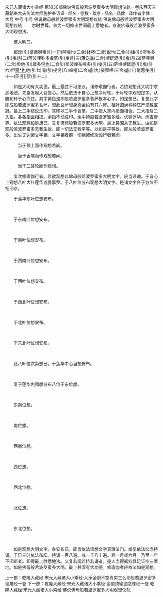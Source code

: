 宋元入藏诸大小乘经·第1030部佛说佛母般若波罗蜜多大明观想仪轨一卷宋西天三藏朝奉大夫传法大师施护奉诏译
· 经名 · 卷数 · 跋序
· 品名 · 品数 · 译作者字体：大号 中号 小号
佛说佛母般若波罗蜜多大明观想仪轨
佛说佛母般若波罗蜜多大明观想仪轨
　　尔时世尊。普为一切修出世间最上悉地者。宣说佛母般若波罗蜜多大明观想法。

　　彼大明曰。

　　那谟(引)婆誐嚩帝(引一句)阿哩也(二合)钵啰(二合)倪也(二合引)播(引)啰弥多(引)曳(引二)阿波哩弥多虞拏(引)曳(引三)薄讫底(二合)嚩蹉逻(引)曳(引四)萨哩嚩(二合)怛他(引)誐多倪也(二合引)那波哩布哩多(引)曳(引五)萨埵嚩蹉逻(引)曳(引六)怛[寧*也](切身)他(引七)唵(引)提(引八)率噜(二合)底(九)娑蜜哩(三合)底(十)尾惹曳(引十一)莎(引)贺(引十二)

　　如是大明有大功德。最上最胜不可思议。诸修瑜伽行者。若欲观想此大明字求悉地法。先当发起大菩提心。然后依法于自心上想净月轮。于月轮中观想提字。从脐轮转于心而住。其字黄色是即般若波罗蜜多菩萨根本心字。如是想已。复想此字即成般若波罗蜜多菩萨。想此菩萨想身真金色有其六臂。相好圆满种种庄严顶戴宝冠。最上二手结说法印。其印以二手作合掌。二中指入掌内指面相合。二大指及二头指。各各指面相捻。余指不动成印。余手持般若波罗蜜多经。优钵罗华。烁吉帝等。依法观想如是想已。又复谛想般若波罗蜜多大明。最上甚深从无我生。由如是观般若波罗蜜多无我生故。即一切法无我平等。以如是平等故。即从般若波罗蜜多。出生无边诸文字相。文字相者摄一切相诸修瑜伽行者若闻。

　　　当于顶上而作观想若闻。

　　　当于舌端而作观想若闻。

　　　当于二耳轮而作观想。

　　复次修瑜伽行者。若欲观想此佛母般若波罗蜜多大明文字。应当谛诚。于自心上观想八叶大红莲华成曼拏罗。于八叶位分布观想大明文字。是诸文字各于方位不相间杂。

　　于莲华东叶位想安布。

　　

　　于东南叶位想安布。

　　

　　于南叶位想安布。

　　

　　于西南叶位想安布。

　　

　　于西叶位想安布。

　　

　　于西北叶位想安布。

　　

　　于北叶位想安布。

　　

　　于东北叶位想安布。

　　

　　此八叶位次第想已。于莲华中心当想安布。

　　

　　复于莲华内围想分布八位于东位想。

　　

　　东南位想。

　　

　　南位想。

　　

　　西南位想。

　　

　　西位想。

　　

　　西北位想。

　　

　　北位想。

　　

　　东北位想。

　　

　　如是观想大明文字。各安布已。即当依法谛想文字真理法门。或复依法忆念持诵。于日三时依法布坛。持诵一百八遍。或一千八十遍。若一月或六月。乃至一年不间断者。即得最上胜悉地法。又复若闻若持若诵者。是人当得闻持具足证空三摩地。如是佛母般若波罗蜜多大明。最上甚深有大功德。修瑜伽者应依法如是观想。

上一部：乾隆大藏经·宋元入藏诸大小乘经·大乐金刚不空真实三么耶般若波罗密多理趣经一卷
下一部：乾隆大藏经·宋元入藏诸大小乘经·金刚顶瑜伽念珠经一卷
乾隆大藏经·宋元入藏诸大小乘经·佛说佛母般若波罗蜜多大明观想仪轨